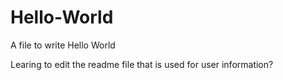 # Hello-World
A file to write Hello World

Learing to edit the readme file that is used for user information?
